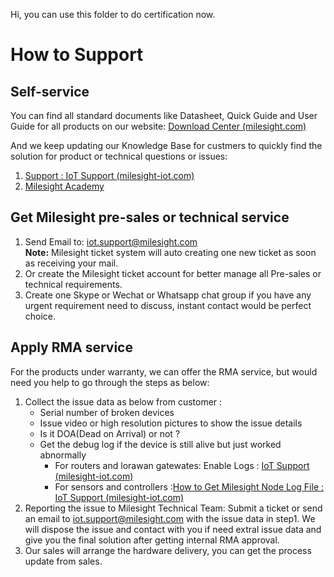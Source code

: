 Hi, you can use this folder to do certification now.

# How to Support

## Self-service

You can find all standard documents like Datasheet, Quick Guide and User Guide for all products on our website: [Download Center (milesight.com)](https://www.milesight.com/iot/resources/download-center/)

And we keep updating our Knowledge Base for custmers to quickly find the solution for product or technical questions or issues:

1. [Support : IoT Support (milesight-iot.com)](https://support.milesight-iot.com/support/home)
2. [Milesight Academy](https://www.milesight.com/resources/academy/)

## Get Milesight pre-sales or technical service

1. Send Email to: <iot.support@milesight.com>  
    **Note:** Milesight ticket system will auto creating one new ticket as soon as receiving your mail.
2. Or create the Milesight ticket account for better manage all Pre-sales or technical requirements.
3. Create one Skype or Wechat or Whatsapp chat group if you have any urgent requirement need to discuss, instant contact would be perfect choice.


## Apply RMA service

For the products under warranty, we can offer the RMA service, but would need you help to go through the steps as below:

1. Collect the issue data as below from customer :
   - Serial number of broken devices
   - Issue video or high resolution pictures to show the issue details
   - Is it DOA(Dead on Arrival) or not ?
   - Get the debug log if the device is still alive but just worked abnormally
     - For routers and lorawan gatewates: Enable Logs : [IoT Support (milesight-iot.com)](https://support.milesight-iot.com/support/solutions/articles/73000514103-enable-logs)
     - For sensors and controllers :[How to Get Milesight Node Log File : IoT Support (milesight-iot.com)](https://support.milesight-iot.com/support/solutions/articles/73000514263-how-to-get-milesight-node-log-file)
2. Reporting the issue to Milesight Technical Team: Submit a ticket or send an email to <iot.support@milesight.com> with the issue data in step1. We will dispose the issue and contact with you if need extral issue data and give you the final solution after getting internal RMA approval.
3. Our sales will arrange the hardware delivery, you can get the process update from sales.